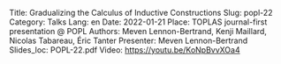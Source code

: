 Title: Gradualizing the Calculus of Inductive Constructions
Slug: popl-22
Category: Talks
Lang: en
Date: 2022-01-21
Place: TOPLAS journal-first presentation @ POPL
Authors: Meven Lennon-Bertrand, Kenji Maillard, Nicolas Tabareau, Éric Tanter
Presenter: Meven Lennon-Bertrand
Slides_loc: POPL-22.pdf
Video: https://youtu.be/KoNpBvvXOa4
